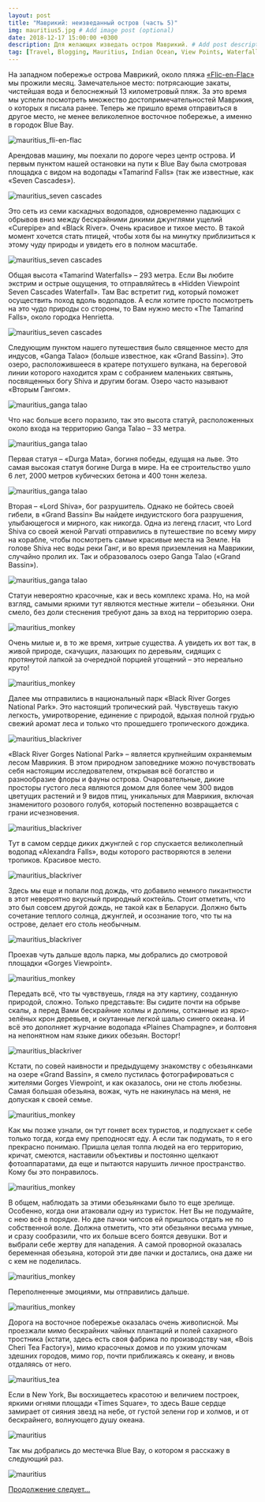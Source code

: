 ```yaml
---
layout: post
title: "Маврикий: неизведанный остров (часть 5)"
img: mauritius5.jpg # Add image post (optional)
date: 2018-12-17 15:00:00 +0300
description: Для желающих изведать остров Маврикий. # Add post description (optional)
tag: [Travel, Blogging, Mauritius, Indian Ocean, View Points, Waterfall, National Park]
---
```

На западном побережье острова Маврикий, около пляжа [«Flic-en-Flac»](https://christina.kuleshevi.ch/mauritius-uncharted-island-part1/) мы прожили месяц. Замечательное место: потрясающие закаты, чистейшая вода и белоснежный 13 километровый пляж. За это время мы успели посмотреть множество достопримечательностей Маврикия, о которых я писала ранее. Теперь же пришло время отправиться в другое место, не менее великолепное восточное побережье, а именно в городок Blue Bay.

![mauritius_fli-en-flac](/assets/img/mauritius/mauritius_flicflac.jpg)

Арендовав машину, мы поехали по дороге через центр острова. И первым пунктом нашей остановки на пути к Blue Bay была смотровая площадка с видом на водопады «Tamarind Falls» (так же известные, как «Seven Cascades»). 

![mauritius_seven cascades](/assets/img/mauritius/mauritius_sevencascades.jpg)

Это сеть из семи каскадных водопадов, одновременно падающих с обрывов вниз между бескрайними дикими джунглями ущелий «Curepipe» and «Black River». Очень красивое и тихое место. В такой момент хочется стать птицей, чтобы хотя бы на минутку приблизиться к этому чуду природы и увидеть его в полном масштабе. 

![mauritius_seven cascades](/assets/img/mauritius/mauritius_sevencascades3.jpg)

Общая высота «Tamarind Waterfalls» – 293 метра. Если Вы любите экстрим и острые ощущения, то отправляйтесь в «Hidden Viewpoint Seven Cascades Waterfall». Там Вас встретит гид, который поможет осуществить поход вдоль водопадов. А если хотите просто посмотреть на это чудо природы со стороны, то Вам нужно место «The Tamarind Falls», около городка Henrietta.

![mauritius_seven cascades](/assets/img/mauritius/mauritius_sevencascades2.jpg)

Следующим пунктом нашего путешествия было священное место для индусов, «Ganga Talao» (больше известное, как «Grand Bassin»). Это озеро, расположившееся в кратере потухшего вулкана, на береговой линии которого находится храм с собранием маленьких святынь, посвященных богу Shiva и другим богам. Озеро часто называют «Вторым Гангом».

![mauritius_ganga talao](/assets/img/mauritius/mauritius_grandbassin1.jpg)
 
Что нас больше всего поразило, так это высота статуй, расположенных около входа на территорию Ganga Talao – 33 метра.

![mauritius_ganga talao](/assets/img/mauritius/mauritius_grandbassin4.jpg)
 
Первая статуя – «Durga Mata», богиня победы, едущая на льве. Это самая высокая статуя богине Durga в мире. На ее строительство ушло 6 лет, 2000 метров кубических бетона и 400 тонн железа.

![mauritius_ganga talao](/assets/img/mauritius/mauritius_grandbassin2.jpg)
 
Вторая – «Lord Shiva», бог разрушитель. Однако не бойтесь своей гибели, в «Grand Bassin» Вы найдете индуистского бога разрушения, улыбающегося и мирного, как никогда. Одна из легенд гласит, что Lord Shiva со своей женой Parvati отправились в путешествие по всему миру на корабле, чтобы посмотреть самые красивые места на Земле. На голове Shiva нес воды реки Ганг, и во время приземления на Маврикии, случайно пролил их. Так и образовалось озеро Ganga Talao («Grand Bassin»).

![mauritius_ganga talao](/assets/img/mauritius/mauritius_grandbassin3.jpg)

Статуи невероятно красочные, как и весь комплекс храма. Но, на мой взгляд, самыми яркими тут являются местные жители – обезьянки. Они смело, без доли стеснения требуют дань за вход на территорию озера. 

![mauritius_monkey](/assets/img/mauritius/mauritius_monkey2.jpg)

Очень милые и, в то же время, хитрые существа. А увидеть их вот так, в живой природе, скачущих, лазающих по деревьям, сидящих с протянутой лапкой за очередной порцией угощений – это нереально круто!

![mauritius_monkey](/assets/img/mauritius/mauritius_monkey3.jpg)
 
Далее мы отправились в национальный парк «Black River Gorges National Park». Это настоящий тропический рай. Чувствуешь такую легкость, умиротворение, единение с природой, вдыхая полной грудью свежий аромат леса и только что прошедшего тропического дождика. 

![mauritius_blackriver](/assets/img/mauritius/mauritius_blackriver4.jpg)

«Black River Gorges National Park» – является крупнейшим охраняемым лесом Маврикия. В этом природном заповеднике можно почувствовать себя настоящим исследователем, открывая всё богатство и разнообразие флоры и фауны острова. Очаровательные, дикие просторы густого леса являются домом для более чем 300 видов цветущих растений и 9 видов птиц, уникальных для Маврикия, включая знаменитого розового голубя, который постепенно возвращается с грани исчезновения.

![mauritius_blackriver](/assets/img/mauritius/mauritius_blackriver.jpg)
 
Тут в самом сердце диких джунглей с гор спускается великолепный водопад «Alexandra Falls», воды которого растворяются в зелени тропиков. Красивое место. 

![mauritius_blackriver](/assets/img/mauritius/mauritius_blackriver2.jpg)

Здесь мы еще и попали под дождь, что добавило немного пикантности в этот невероятно вкусный природный коктейль. Стоит отметить, что это был совсем другой дождь, не такой как в Беларуси. Должно быть сочетание теплого солнца, джунглей, и осознание того, что ты на острове, делает его столь необычным.

![mauritius_blackriver](/assets/img/mauritius/mauritius_blackriver3.jpg)
 
Проехав чуть дальше вдоль парка, мы добрались до смотровой площадки «Gorges Viewpoint». 

![mauritius_monkey](/assets/img/mauritius/mauritius_monkey5.jpg)

Передать всё, что ты чувствуешь, глядя на эту картину, созданную природой, сложно. Только представьте: Вы сидите почти на обрыве скалы, а перед Вами бескрайние холмы и долины, сотканные из ярко-зелёных крон деревьев, и окутанные легкой шалью синего океана. И всё это дополняет журчание водопада «Plaines Champagne», и болтовня на непонятном нам языке диких обезьян. Восторг! 

![mauritius_blackriver](/assets/img/mauritius/mauritius_blackriver5.jpg)

Кстати, по совей наивности и предыдущему знакомству с обезьянками на озере «Grand Bassin», я смело пустилась фотографироваться с жителями Gorges Viewpoint, и как оказалось, они не столь любезны. Самая большая обезьяна, вожак, чуть не накинулась на меня, не допуская к своей семье. 

![mauritius_monkey](/assets/img/mauritius/mauritius_monkey6.jpg)

Как мы позже узнали, он тут гоняет всех туристов, и подпускает к себе только тогда, когда ему преподносят еду. А если так подумать, то я его прекрасно понимаю. Пришла целая толпа людей на его территорию, кричат, смеются, наставили объективы и постоянно щелкают фотоаппаратами, да еще и пытаются нарушить личное пространство. Кому бы это понравилось.

![mauritius_monkey](/assets/img/mauritius/mauritius_monkey4.jpg)
 
В общем, наблюдать за этими обезьянками было то еще зрелище. Особенно, когда они атаковали одну из туристок. Нет Вы не подумайте, с нею всё в порядке. Но две пачки чипсов ей пришлось отдать не по собственной воле. Должна отметить, что эти обезьянки весьма умные, и сразу сообразили, что их больше всего боятся девушки. Вот и выбрали себе жертву для нападения. А самой проворной оказалась беременная обезьяна, которой эти две пачки и достались, она даже ни с кем не поделилась.

![mauritius_monkey](/assets/img/mauritius/mauritius_monkey7.jpg)
 
Переполненные эмоциями, мы отправились дальше. 

![mauritius_monkey](/assets/img/mauritius/mauritius_monkey8.jpg)

Дорога на восточное побережье оказалась очень живописной. Мы проезжали мимо бескрайних чайных плантаций и полей сахарного тростника (кстати, здесь есть своя фабрика по производству чая, «Bois Cheri Tea Factory»), мимо красочных домов и по узким улочкам здешних городов, мимо гор, почти приближаясь к океану, и вновь отдаляясь от него.

![mauritius_tea](/assets/img/mauritius/mauritius_tea.jpg)
 
Если в New York, Вы восхищаетесь красотою и величием построек, яркими огнями площади «Times Square», то здесь Ваше сердце замирает от сияния звезд на небе, от густой зелени гор и холмов, и от бескрайнего, волнующего душу океана. 

![mauritius](/assets/img/mauritius/mauritius_view6.jpg)

Так мы добрались до местечка Blue Bay, о котором я расскажу в следующий раз. 

![mauritius](/assets/img/mauritius/mauritius_bluebay.jpg)

[Продолжение следует...](https://christina.kuleshevi.ch/mauritius-uncharted-island-part6/)